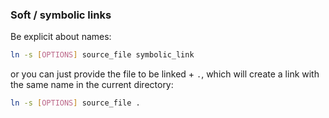 ### Soft / symbolic links

Be explicit about names:

```sh
ln -s [OPTIONS] source_file symbolic_link
```

or you can just provide the file to be linked + `.`, which will create a link with the same name in the current directory:

```sh
ln -s [OPTIONS] source_file .
```
